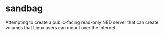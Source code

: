 # sandbag
Attempting to create a public-facing read-only NBD server that can create volumes that Linux users can mount over the Internet
